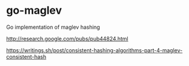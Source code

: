 # go-maglev
Go implementation of maglev hashing

http://research.google.com/pubs/pub44824.html

https://writings.sh/post/consistent-hashing-algorithms-part-4-maglev-consistent-hash